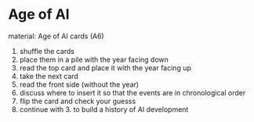 # Age of AI

material: Age of AI cards (A6)

1. shuffle the cards
2. place them in a pile with the year facing down
3. read the top card and place it with the year facing up
4. take the next card
5. read the front side (without the year)
6. discuss where to insert it so that the events are in chronological order
7. flip the card and check your guesss
8. continue with 3. to build a history of AI development
